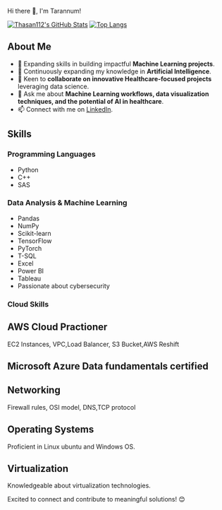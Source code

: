 Hi there 👋, I'm Tarannum!


[![Thasan112's GitHub Stats](https://github-readme-stats.vercel.app/api?username=Thasan112&show_icons=true&theme=radical)](https://github.com/Thasan112)
[![Top Langs](https://github-readme-stats.vercel.app/api/top-langs/?username=Thasan112&layout=compact&theme=radical)](https://github.com/Thasan112)


## About Me

- 🔭 Expanding skills in building impactful **Machine Learning projects**.
- 🌱 Continuously expanding my knowledge in **Artificial Intelligence**.
- 👯 Keen to **collaborate on innovative Healthcare-focused projects** leveraging data science.
- 💬 Ask me about **Machine Learning workflows, data visualization techniques, and the potential of AI in healthcare**.
- 📫 Connect with me on [LinkedIn](https://www.linkedin.com/in/tarannum-h/).

## Skills

### Programming Languages
- Python
- C++
- SAS

### Data Analysis & Machine Learning
- Pandas
- NumPy
- Scikit-learn
- TensorFlow
- PyTorch
- T-SQL
- Excel
- Power BI
- Tableau
- Passionate about cybersecurity 

### Cloud Skills

## AWS Cloud Practioner
   EC2 Instances, VPC,Load Balancer, S3 Bucket,AWS Reshift
  
## Microsoft Azure Data fundamentals certified

## Networking

Firewall rules, OSI model, DNS,TCP protocol

## Operating Systems

Proficient in Linux ubuntu and Windows OS.

## Virtualization

Knowledgeable about virtualization technologies.


Excited to connect and contribute to meaningful solutions! 😊


